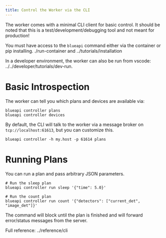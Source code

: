 ```yaml
---
title: Control the Worker via the CLI
---
```


The worker comes with a minimal CLI client for basic control. It should
be noted that this is a test/development/debugging tool and not meant
for production!

<div class="seealso">

You must have access to the `blueapi` command either via the container
or pip installing. <span class="title-ref">./run-container</span> and
<span class="title-ref">../tutorials/installation</span>

</div>

<div class="seealso">

In a developer environment, the worker can also be run from vscode:
<span class="title-ref">../../developer/tutorials/dev-run</span>.

</div>

# Basic Introspection

The worker can tell you which plans and devices are available via:

``` shell
blueapi controller plans
blueapi controller devices
```

By default, the CLI will talk to the worker via a message broker on
`tcp://localhost:61613`, but you can customize this.

``` shell
blueapi controller -h my.host -p 61614 plans
```

# Running Plans

You can run a plan and pass arbitrary JSON parameters.

``` shell
# Run the sleep plan
blueapi controller run sleep '{"time": 5.0}'

# Run the count plan
blueapi controller run count '{"detectors": ["current_det", "image_det"]}'
```

The command will block until the plan is finished and will forward
error/status messages from the server.

<div class="seealso">

Full reference: <span class="title-ref">../reference/cli</span>

</div>
